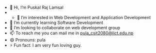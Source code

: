 - 👋 Hi, I’m Puskal Raj Lamsal
- - 👀 I’m interested in Web Development and Application Development
- 🌱 I’m currently learning Software Development
- 💞️ I’m looking to collaborate on web development group
- 📫 To reach me you can mail me in pula_csit2080@lict.edu.np
- 😄 Pronouns: pula
- ⚡ Fun fact: I am very fun loving guy.

